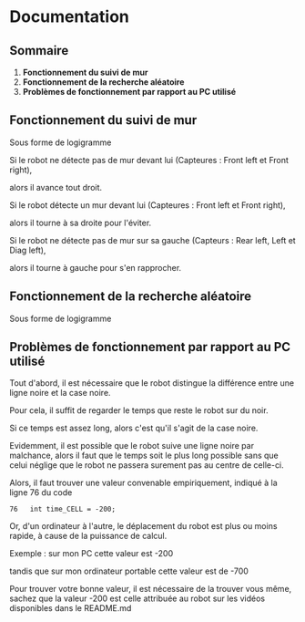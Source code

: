 # Documentation

## Sommaire
1. **Fonctionnement du suivi de mur**
2. **Fonctionnement de la recherche aléatoire**
3. **Problèmes de fonctionnement par rapport au PC utilisé**

## Fonctionnement du suivi de mur
Sous forme de logigramme

Si le robot ne détecte pas de mur devant lui (Capteures : Front left et Front right),

alors il avance tout droit.

Si le robot détecte un mur devant lui (Capteures : Front left et Front right),

alors il tourne à sa droite pour l'éviter.

Si le robot ne détecte pas de mur sur sa gauche (Capteurs : Rear left, Left et Diag left),

alors il tourne à gauche pour s'en rapprocher.



## Fonctionnement de la recherche aléatoire
Sous forme de logigramme








## Problèmes de fonctionnement par rapport au PC utilisé

Tout d'abord, il est nécessaire que le robot distingue la différence entre une ligne noire et la case noire.

Pour cela, il suffit de regarder le temps que reste le robot sur du noir.

Si ce temps est assez long, alors c'est qu'il s'agit de la case noire.

Evidemment, il est possible que le robot suive une ligne noire par malchance, alors il faut que le temps soit le plus long possible sans que celui néglige que le robot ne passera surement pas au centre de celle-ci.

Alors, il faut trouver une valeur convenable empiriquement, indiqué à la ligne 76 du code

`76   int time_CELL = -200;`

Or, d'un ordinateur à l'autre, le déplacement du robot est plus ou moins rapide, à cause de la puissance de calcul.

Exemple : sur mon PC cette valeur est -200

tandis que sur mon ordinateur portable cette valeur est de -700

Pour trouver votre bonne valeur, il est nécessaire de la trouver vous même, sachez que la valeur -200 est celle attribuée au robot sur les vidéos disponibles dans le README.md
